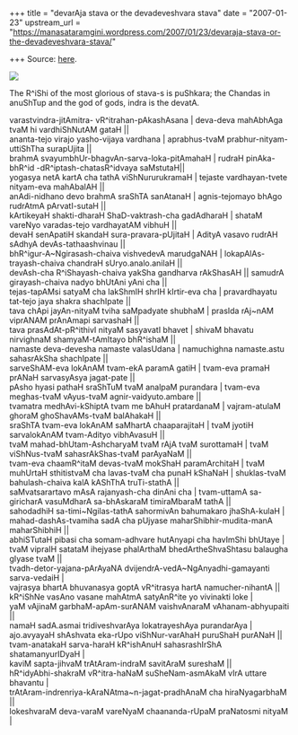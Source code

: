 +++
title = "devarAja stava or the devadeveshvara stava"
date = "2007-01-23"
upstream_url = "https://manasataramgini.wordpress.com/2007/01/23/devaraja-stava-or-the-devadeveshvara-stava/"

+++
Source: [here](https://manasataramgini.wordpress.com/2007/01/23/devaraja-stava-or-the-devadeveshvara-stava/).



[![](https://i0.wp.com/bp1.blogger.com/_ZhvcTTaaD_4/RbW6dy6_e0I/AAAAAAAAABg/idxmMbwdBTk/s320/indra.jpg)](http://bp1.blogger.com/_ZhvcTTaaD_4/RbW6dy6_e0I/AAAAAAAAABg/idxmMbwdBTk/s1600-h/indra.jpg)

The R^iShi of the most glorious of stava-s is puShkara; the Chandas in
anuShTup and the god of gods, indra is the devatA.

varastvindra-jitAmitra- vR^itrahan-pAkashAsana \| deva-deva mahAbhAga
tvaM hi vardhiShNutAM gataH \|\|  
ananta-tejo virajo yasho-vijaya vardhana \| aprabhus-tvaM
prabhur-nityam-uttiShTha surapUjita \|\|  
brahmA svayumbhUr-bhagvAn-sarva-loka-pitAmahaH \| rudraH pinAka-bhR^id
-dR^iptash-chatasR^idvaya saMstutaH\|\|  
yogasya netA kartA cha tathA viShNururukramaH \| tejaste vardhayan-tvete
nityam-eva mahAbalAH \|\|  
anAdi-nidhano devo brahmA sraShTA sanAtanaH \| agnis-tejomayo bhAgo
rudrAtmA pArvatI-sutaH \|\|  
kArtikeyaH shakti-dharaH ShaD-vaktrash-cha gadAdharaH \| shataM vareNyo
varadas-tejo vardhayatAM vibhuH \|\|  
devaH senApatiH skandaH sura-pravara-pUjitaH \| AdityA vasavo rudrAH
sAdhyA devAs-tathaashvinau \|\|  
bhR^igur-A\~Ngirasash-chaiva vishvedevA marudgaNAH \|
lokapAlAs-trayash-chaiva chandraH sUryo.analo.anilaH \|\|  
devAsh-cha R^iShayash-chaiva yakSha gandharva rAkShasAH \|\| samudrA
girayash-chaiva nadyo bhUtAni yAni cha \|\|  
tejas-tapAMsi satyaM cha lakShmIH shrIH kIrtir-eva cha \| pravardhayatu
tat-tejo jaya shakra shachIpate \|\|  
tava chApi jayAn-nityaM tviha saMpadyate shubhaM \| prasIda rAj\~nAM
viprANAM prAnAmapi sarvashaH \|\|  
tava prasAdAt-pR^ithivI nityaM sasyavatI bhavet \| shivaM bhavatu
nirvighnaM shamyaM-tAmItayo bhR^ishaM \|\|  
namaste deva-devesha namaste valasUdana \| namuchighna namaste.astu
sahasrAkSha shachIpate \|\|  
sarveShAM-eva lokAnAM tvam-ekA paramA gatiH \| tvam-eva pramaH prANaH
sarvasyAsya jagat-pate \|\|  
pAsho hyasi pathaH sraShTuM tvaM analpaM purandara \| tvam-eva
meghas-tvaM vAyus-tvaM agnir-vaidyuto.ambare \|\|  
tvamatra medhAvi-kShiptA tvam me bAhuH pratardanaM \| vajram-atulaM
ghoraM ghoShavAMs-tvaM balAhakaH \|\|  
sraShTA tvam-eva lokAnAM saMhartA chaaparajitaH \| tvaM jyotiH
sarvalokAnAM tvam-Adityo vibhAvasuH \|\|  
tvaM mahad-bhUtam-AshcharyaM tvaM rAjA tvaM surottamaH \| tvaM
viShNus-tvaM sahasrAkShas-tvaM parAyaNaM \|\|  
tvam-eva chaamR^itaM devas-tvaM mokShaH paramArchitaH \| tvaM muhUrtaH
sthitistvaM cha lavas-tvaM cha punaH kShaNaH \| shuklas-tvaM
bahulash-chaiva kalA kAShThA truTi-stathA \|\|  
saMvatsarartavo mAsA rajanyash-cha dinAni cha \| tvam-uttamA
sa-giricharA vasuMdharA sa-bhAskaraM timiraMbaraM tathA \|\|  
sahodadhiH sa-timi\~Ngilas-tathA sahormivAn bahumakaro jhaShA-kulaH \|  
mahad-dashAs-tvamiha sadA cha pUjyase maharShibhir-mudita-manA
maharShibhiH \|\|  
abhiSTutaH pibasi cha somam-adhvare hutAnyapi cha havImShi bhUtaye \|  
tvaM vipraIH satataM ihejyase phalArthaM bhedArtheShvaShtasu balaugha
gIyase tvaM \|\|  
tvadh-detor-yajana-pArAyaNA dvijendrA-vedA\~NgAnyadhi-gamayanti
sarva-vedaiH \|  
vajrasya bhartA bhuvanasya goptA vR^itrasya hartA namucher-nihantA
\|\|  
kR^iShNe vasAno vasane mahAtmA satyAnR^ite yo vivinakti loke \|  
yaM vAjinaM garbhaM-apAm-surANAM vaishvAnaraM vAhanam-abhyupaiti \|\|  
namaH sadA.asmai tridiveshvarAya lokatrayeshAya purandarAya \|  
ajo.avyayaH shAshvata eka-rUpo viShNur-varAhaH puruShaH purANaH \|\|  
tvam-anatakaH sarva-haraH kR^ishAnuH sahasrashIrShA shatamanyurIDyaH
\|  
kaviM sapta-jihvaM trAtAram-indraM savitAraM sureshaM \|\|  
hR^idyAbhi-shakraM vR^itra-haNaM suSheNam-asmAkaM vIrA uttare bhavantu
\|  
trAtAram-indrenriya-kAraNAtma\~n-jagat-pradhAnaM cha hiraNyagarbhaM
\|\|  
lokeshvaraM deva-varaM vareNyaM chaananda-rUpaM praNatosmi nityaM \|

